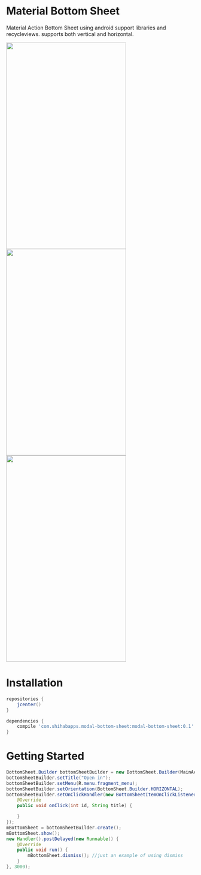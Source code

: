 Material Bottom Sheet
=====================
Material Action Bottom Sheet using android support libraries and recycleviews. supports both vertical and horizontal.

<img src="http://i.imgur.com/lyP9lQK.png" width="320" height="550" />
<img src="http://i.imgur.com/SyXHn3J.png" width="320" height="550" />
<img src="http://i.imgur.com/NV72Lty.png" width="320" height="550" />

Installation
============
```groovy
repositories {
    jcenter()
}

dependencies {
    compile 'com.shihabapps.modal-bottom-sheet:modal-bottom-sheet:0.1'
}

```
Getting Started
===============
```java
BottomSheet.Builder bottomSheetBuilder = new BottomSheet.Builder(MainActivity.this);
bottomSheetBuilder.setTitle("Open in");
bottomSheetBuilder.setMenu(R.menu.fragment_menu);
bottomSheetBuilder.setOrientation(BottomSheet.Builder.HORIZONTAL);
bottomSheetBuilder.setOnClickHandler(new BottomSheetItemOnClickListener() {
    @Override
    public void onClick(int id, String title) {

    }
});
mBottomSheet = bottomSheetBuilder.create();
mBottomSheet.show();
new Handler().postDelayed(new Runnable() {
    @Override
    public void run() {
        mBottomSheet.dismiss(); //just an example of using dismiss
    }
}, 3000);
```
